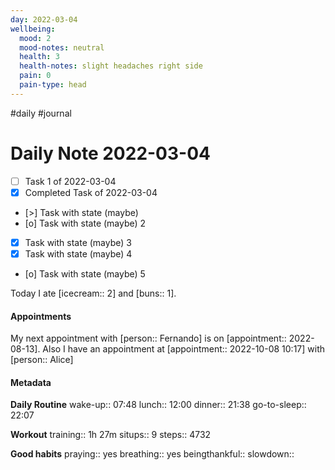 ```yaml
---
day: 2022-03-04
wellbeing:
  mood: 2
  mood-notes: neutral
  health: 3
  health-notes: slight headaches right side
  pain: 0
  pain-type: head
---
```

#daily #journal

# Daily Note 2022-03-04

- [ ] Task 1 of 2022-03-04
- [x] Completed Task of 2022-03-04
- [>] Task with state (maybe)
- [o] Task with state (maybe) 2
- [x] Task with state (maybe) 3
- [x] Task with state (maybe) 4
- [o] Task with state (maybe) 5

Today I ate [icecream:: 2] and [buns:: 1].

#### Appointments
My next appointment with [person:: Fernando] is on [appointment:: 2022-08-13].
Also I have an appointment at [appointment:: 2022-10-08 10:17] with [person:: Alice]

#### Metadata

**Daily Routine**
wake-up:: 07:48
lunch:: 12:00
dinner:: 21:38
go-to-sleep:: 22:07

**Workout**
training:: 1h 27m
situps:: 9
steps:: 4732

**Good habits**
praying:: yes
breathing:: yes
beingthankful:: 
slowdown:: 
